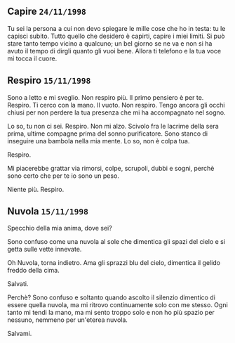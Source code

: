 ## Capire `24/11/1998`

Tu sei la persona
a cui non devo
spiegare le mille
cose che ho in
testa: tu le capisci
subito. Tutto quello
che desidero &egrave; capirti,
capire i miei limiti.
Si pu&ograve; stare tanto tempo
vicino a qualcuno; un bel
giorno se ne va e non
si ha avuto il tempo
di dirgli quanto gli
vuoi bene.
Allora ti telefono e
la tua voce mi
tocca il cuore.

## Respiro `15/11/1998`

Sono a letto e mi sveglio.
Non respiro pi&ugrave;.
Il primo pensiero &egrave;
per te. Respiro.
Ti cerco con la mano.
Il vuoto. Non respiro.
Tengo ancora gli occhi
chiusi per non perdere
la tua presenza che mi
ha accompagnato nel
sogno.

Lo so, tu non ci sei.
Respiro. Non mi alzo.
Scivolo fra le lacrime
della sera prima, ultime
compagne prima del sonno
purificatore. Sono
stanco di inseguire una
bambola nella mia mente.
Lo so, non &egrave; colpa tua.

Respiro.

Mi piacerebbe grattar via
rimorsi, colpe, scrupoli,
dubbi e sogni, perch&egrave; sono
certo che per te io sono un
peso.

Niente pi&ugrave;. Respiro.

## Nuvola `15/11/1998`

Specchio della mia anima,
dove sei?

Sono confuso come una
nuvola al sole che
dimentica gli spazi del
cielo e si getta sulle
vette innevate.

Oh Nuvola, torna indietro.
Ama gli sprazzi blu del
cielo, dimentica il gelido
freddo della cima.

Salvati.

Perch&egrave;? Sono confuso e
soltanto quando ascolto
il silenzio dimentico
di essere quella nuvola,
ma mi ritrovo continuamente
solo con me stesso. Ogni
tanto mi tendi la mano, ma
mi sento troppo solo e non
ho pi&ugrave; spazio per nessuno,
nemmeno per un'eterea nuvola.

Salvami.
